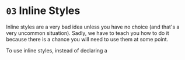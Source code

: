 # `03` Inline Styles

Inline styles are a very bad idea unless you have no choice (and that's a very uncommon situation). Sadly, we have to teach you how to do it because there is a chance you will need to use them at some point.

To use inline styles, instead of declaring a <style> tag in the header of the document, you have to set the "style" attribute of any element with the CSS code you need to apply to that specific element.

For example:

```html
<a href="google.com" style="color: red; font-size: 14px;">Go to google</a>
```

Will set the color of that specific link to red and the font-size to 14px

Note: You can append as many CSS rules as you want, within the same line, separated by semi-colon.

## 📝 Instructions:


1. Set an inline style to change the background color of the table to green. For this exercise, do NOT use styles.css :(


### Hint:

- How to use the background-size: http://lmgtfy.com/?q=css+inline+style
